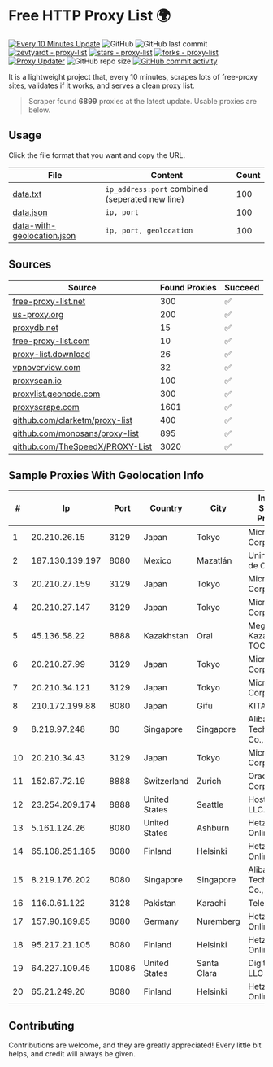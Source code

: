 
# Free HTTP Proxy List 🌍

[![Every 10 Minutes Update](https://github.com/mertguvencli/http-proxy-list/actions/workflows/main.yml/badge.svg?branch=main)](https://github.com/mertguvencli/http-proxy-list/actions/workflows/main.yml)
![GitHub](https://img.shields.io/github/license/mertguvencli/http-proxy-list)
![GitHub last commit](https://img.shields.io/github/last-commit/mertguvencli/http-proxy-list)
[![zevtyardt - proxy-list](https://img.shields.io/static/v1?label=zevtyardt&message=proxy-list&color=blue&logo=github)](https://github.com/zevtyardt/proxy-list "Go to GitHub repo")
[![stars - proxy-list](https://img.shields.io/github/stars/zevtyardt/proxy-list?style=social)](https://github.com/zevtyardt/proxy-list)
[![forks - proxy-list](https://img.shields.io/github/forks/zevtyardt/proxy-list?style=social)](https://github.com/zevtyardt/proxy-list)
[![Proxy Updater](https://github.com/zevtyardt/proxy-list/workflows/Proxy%20Updater/badge.svg)](https://github.com/zevtyardt/proxy-list/actions?query=workflow:"Proxy+Updater")
![GitHub repo size](https://img.shields.io/github/repo-size/zevtyardt/proxy-list)
[![GitHub commit activity](https://img.shields.io/github/commit-activity/m/zevtyardt/proxy-list?logo=commits)](https://github.com/zevtyardt/proxy-list/commits/main)

It is a lightweight project that, every 10 minutes, scrapes lots of free-proxy sites, validates if it works, and serves a clean proxy list.

> Scraper found **6899** proxies at the latest update. Usable proxies are below.

## Usage

Click the file format that you want and copy the URL.

|File|Content|Count|
|----|-------|-----|
|[data.txt](https://raw.githubusercontent.com/mertguvencli/http-proxy-list/main/proxy-list/data.txt)|`ip_address:port` combined (seperated new line)|100|
|[data.json](https://raw.githubusercontent.com/mertguvencli/http-proxy-list/main/proxy-list/data.json)|`ip, port`|100|
|[data-with-geolocation.json](https://raw.githubusercontent.com/mertguvencli/http-proxy-list/main/proxy-list/data-with-geolocation.json)|`ip, port, geolocation`|100|

## Sources

|Source|Found Proxies|Succeed|
|------|-------------|-------|
|[free-proxy-list.net](https://free-proxy-list.net)|300|✅|
|[us-proxy.org](https://www.us-proxy.org)|200|✅|
|[proxydb.net](http://proxydb.net)|15|✅|
|[free-proxy-list.com](https://free-proxy-list.com/?page=&port=&type%5B%5D=http&type%5B%5D=https&up_time=0&search=Search)|10|✅|
|[proxy-list.download](https://www.proxy-list.download/HTTP)|26|✅|
|[vpnoverview.com](https://vpnoverview.com/privacy/anonymous-browsing/free-proxy-servers)|32|✅|
|[proxyscan.io](https://www.proxyscan.io)|100|✅|
|[proxylist.geonode.com](https://proxylist.geonode.com/api/proxy-list?limit=300&page=1&sort_by=lastChecked&sort_type=desc&protocols=http,https)|300|✅|
|[proxyscrape.com](https://api.proxyscrape.com/v2/?request=displayproxies&protocol=http&timeout=10000&country=all&ssl=all&anonymity=all)|1601|✅|
|[github.com/clarketm/proxy-list](https://raw.githubusercontent.com/clarketm/proxy-list/master/proxy-list-raw.txt)|400|✅|
|[github.com/monosans/proxy-list](https://raw.githubusercontent.com/monosans/proxy-list/main/proxies/http.txt)|895|✅|
|[github.com/TheSpeedX/PROXY-List](https://raw.githubusercontent.com/TheSpeedX/PROXY-List/master/http.txt)|3020|✅|


## Sample Proxies With Geolocation Info

|#|Ip|Port|Country|City|Internet Service Provider|
|-|--|----|-------|----|-------------------------|
|1|20.210.26.15|3129|Japan|Tokyo|Microsoft Corporation|
|2|187.130.139.197|8080|Mexico|Mazatlán|Uninet S.A. de C.V.|
|3|20.210.27.159|3129|Japan|Tokyo|Microsoft Corporation|
|4|20.210.27.147|3129|Japan|Tokyo|Microsoft Corporation|
|5|45.136.58.22|8888|Kazakhstan|Oral|Megahost Kazakhstan TOO|
|6|20.210.27.99|3129|Japan|Tokyo|Microsoft Corporation|
|7|20.210.34.121|3129|Japan|Tokyo|Microsoft Corporation|
|8|210.172.199.88|8080|Japan|Gifu|KITAGATA|
|9|8.219.97.248|80|Singapore|Singapore|Alibaba (US) Technology Co., Ltd.|
|10|20.210.34.43|3129|Japan|Tokyo|Microsoft Corporation|
|11|152.67.72.19|8888|Switzerland|Zurich|Oracle Corporation|
|12|23.254.209.174|8888|United States|Seattle|Hostwinds LLC.|
|13|5.161.124.26|8080|United States|Ashburn|Hetzner Online GmbH|
|14|65.108.251.185|8080|Finland|Helsinki|Hetzner Online GmbH|
|15|8.219.176.202|8080|Singapore|Singapore|Alibaba (US) Technology Co., Ltd.|
|16|116.0.61.122|3128|Pakistan|Karachi|Telecard|
|17|157.90.169.85|8080|Germany|Nuremberg|Hetzner Online GmbH|
|18|95.217.21.105|8080|Finland|Helsinki|Hetzner Online GmbH|
|19|64.227.109.45|10086|United States|Santa Clara|DigitalOcean, LLC|
|20|65.21.249.20|8080|Finland|Helsinki|Hetzner Online GmbH|



## Contributing

Contributions are welcome, and they are greatly appreciated! Every
little bit helps, and credit will always be given.

